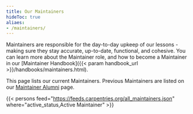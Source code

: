 ```yaml
---
title: Our Maintainers
hideToc: true
aliaes:
- /maintainers/
---
```


Maintainers are responsible for the day-to-day upkeep of our lessons - making sure they stay accurate, up-to-date, functional, and cohesive. You can learn more about the Maintainer role, and how to become a Maintainer in our [Maintainer Handbook]({{< param handbook_url >}}/handbooks/maintainers.html).

This page lists our current Maintainers. Previous Maintainers are listed on our [Maintainer Alumni](/community/maintainer-alumni) page. 

{{< persons feed="https://feeds.carpentries.org/all_maintainers.json" where="active_status,Active Maintainer" >}}